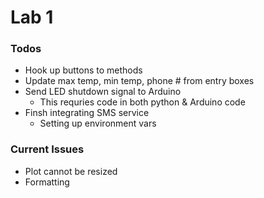 # Lab 1

### Todos
* Hook up buttons to methods
* Update max temp, min temp, phone # from entry boxes
* Send LED shutdown signal to Arduino
    * This requries code in both python & Arduino code
* Finsh integrating SMS service
    * Setting up environment vars


### Current Issues

* Plot cannot be resized
* Formatting
